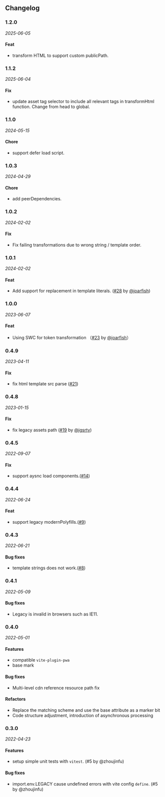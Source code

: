 ## Changelog

### 1.2.0

_2025-06-05_

#### Feat

- transform HTML to support custom publicPath.

### 1.1.2

_2025-06-04_

#### Fix

- update asset tag selector to include all relevant tags in transformHtml function. Change from head to global.

### 1.1.0

_2024-05-15_

#### Chore

- support defer load script.


### 1.0.3

_2024-04-29_

#### Chore

- add peerDependencies.

### 1.0.2

_2024-02-02_

#### Fix

- Fix failing transformations due to wrong string / template order.

### 1.0.1

_2024-02-02_

#### Feat

- Add support for replacement in template literals. ([#28](https://github.com/chenxch/vite-plugin-dynamic-base/pull/28) by [@joarfish](https://github.com/joarfish))


### 1.0.0

_2023-06-07_

#### Feat

- Using SWC for token transformation （[#23](https://github.com/chenxch/vite-plugin-dynamic-base/pull/23) by [@joarfish](https://github.com/joarfish)）


### 0.4.9

_2023-04-11_
#### Fix

- fix html template src parse ([#21](https://github.com/chenxch/vite-plugin-dynamic-base/issues/21))

### 0.4.8

_2023-01-15_
#### Fix

- fix legacy assets path ([#19](https://github.com/chenxch/vite-plugin-dynamic-base/issues/19) by [@jgsrty](https://github.com/jgsrty))

### 0.4.5

_2022-09-07_
#### Fix

- support aysnc load components.([#14](https://github.com/chenxch/vite-plugin-dynamic-base/issues/14))
### 0.4.4

_2022-06-24_
#### Feat

- support legacy modernPolyfills.([#9](https://github.com/chenxch/vite-plugin-dynamic-base/issues/9))

### 0.4.3

_2022-06-21_
#### Bug fixes

- template strings does not work.([#8](https://github.com/chenxch/vite-plugin-dynamic-base/issues/8))

### 0.4.1

_2022-05-09_
#### Bug fixes

- Legacy is invalid in browsers such as IE11.


### 0.4.0

_2022-05-01_

#### Features

- compatible `vite-plugin-pwa`
- base mark

#### Bug fixes

- Multi-level cdn reference resource path fix

#### Refactors

- Replace the matching scheme and use the base attribute as a marker bit
- Code structure adjustment, introduction of asynchronous processing


### 0.3.0

_2022-04-23_

#### Features

- setup simple unit tests with `vitest`. (#5 by @zhoujinfu)

#### Bug fixes

- import.env.LEGACY cause undefined errors with vite config `define`. (#5 by @zhoujinfu)